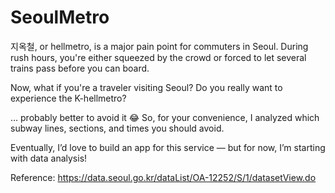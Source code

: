 # SeoulMetro

지옥철, or hellmetro, is a major pain point for commuters in Seoul.
During rush hours, you're either squeezed by the crowd or forced to let several trains pass before you can board.

Now, what if you're a traveler visiting Seoul?
Do you really want to experience the K-hellmetro?

... probably better to avoid it 😂
So, for your convenience, I analyzed which subway lines, sections, and times you should avoid.

Eventually, I’d love to build an app for this service — but for now, I’m starting with data analysis!

Reference: https://data.seoul.go.kr/dataList/OA-12252/S/1/datasetView.do
